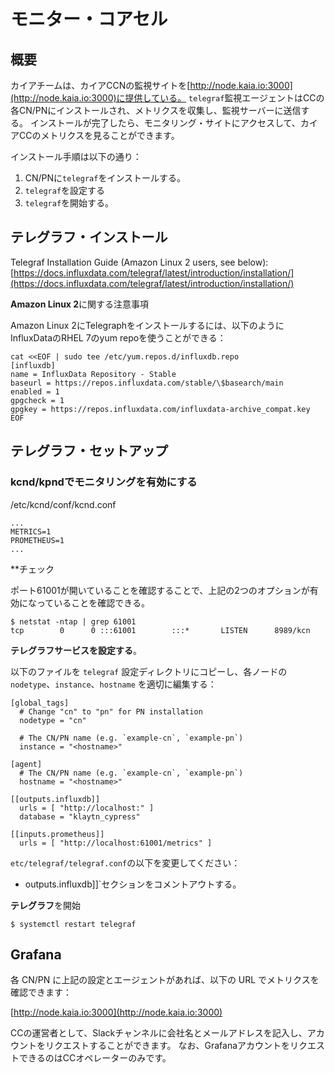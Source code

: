 # モニター・コアセル

## 概要<a id="overview"></a>

カイアチームは、カイアCCNの監視サイトを[http://node.kaia.io:3000](http://node.kaia.io:3000)に提供している。 `telegraf`監視エージェントはCCの各CN/PNにインストールされ、メトリクスを収集し、監視サーバーに送信する。 インストールが完了したら、モニタリング・サイトにアクセスして、カイアCCのメトリクスを見ることができます。

インストール手順は以下の通り：

1. CN/PNに`telegraf`をインストールする。
2. `telegraf`を設定する
3. `telegraf`を開始する。

## テレグラフ・インストール<a id="telegraf-installation"></a>

Telegraf Installation Guide (Amazon Linux 2 users, see below): [https://docs.influxdata.com/telegraf/latest/introduction/installation/](https://docs.influxdata.com/telegraf/latest/introduction/installation/)

**Amazon Linux 2**に関する注意事項

Amazon Linux 2にTelegraphをインストールするには、以下のようにInfluxDataのRHEL 7のyum repoを使うことができる：

```text
cat <<EOF | sudo tee /etc/yum.repos.d/influxdb.repo
[influxdb]
name = InfluxData Repository - Stable
baseurl = https://repos.influxdata.com/stable/\$basearch/main
enabled = 1
gpgcheck = 1
gpgkey = https://repos.influxdata.com/influxdata-archive_compat.key
EOF
```

## テレグラフ・セットアップ<a id="telegraf-setup"></a>

### kcnd/kpndでモニタリングを有効にする<a id="enable-monitoring-in-kcnd-kpnd"></a>

/etc/kcnd/conf/kcnd.conf

```text
...
METRICS=1
PROMETHEUS=1
...
```

\*\*チェック

ポート61001が開いていることを確認することで、上記の2つのオプションが有効になっていることを確認できる。

```text
$ netstat -ntap | grep 61001
tcp        0      0 :::61001        :::*       LISTEN      8989/kcn
```

**テレグラフサービスを設定する**。

以下のファイルを `telegraf` 設定ディレクトリにコピーし、各ノードの `nodetype`、`instance`、`hostname` を適切に編集する：

```text
[global_tags]
  # Change "cn" to "pn" for PN installation
  nodetype = "cn"

  # The CN/PN name (e.g. `example-cn`, `example-pn`)
  instance = "<hostname>"

[agent]
  # The CN/PN name (e.g. `example-cn`, `example-pn`)
  hostname = "<hostname>"

[[outputs.influxdb]]
  urls = [ "http://localhost:" ]
  database = "klaytn_cypress"

[[inputs.prometheus]]
  urls = [ "http://localhost:61001/metrics" ]
```

`etc/telegraf/telegraf.conf`の以下を変更してください：

- outputs.influxdb]]\`セクションをコメントアウトする。

**テレグラフ**を開始

```text
$ systemctl restart telegraf
```

## Grafana <a id="grafana"></a>

各 CN/PN に上記の設定とエージェントがあれば、以下の URL でメトリクスを確認できます：

[http://node.kaia.io:3000](http://node.kaia.io:3000)

CCの運営者として、Slackチャンネルに会社名とメールアドレスを記入し、アカウントをリクエストすることができます。 なお、GrafanaアカウントをリクエストできるのはCCオペレーターのみです。
